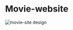 # Movie-website

![movie-site design](https://user-images.githubusercontent.com/125370892/219082659-2a51c2a3-e435-468d-9b7a-53bd8f9a323c.jpg)

